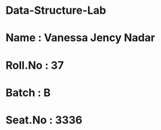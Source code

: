 # Data-Structure-Lab
  # Name : Vanessa Jency Nadar
  # Roll.No : 37
  # Batch : B
  # Seat.No : 3336
  
